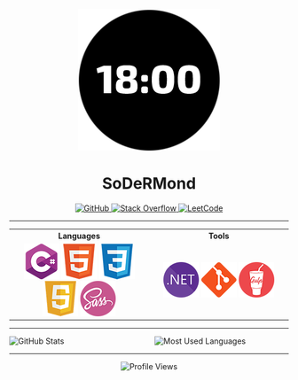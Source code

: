 <div align="center">
	<img src="./src/images/sodermond.png" alt="SoDeRMond Avatar">
	<h1>SoDeRMond</h1>
</div>

<div align="center">
	<a href="https://github.com/SoDeRMond" target="_blank">
		<img src="https://img.shields.io/badge/github-%2324292e.svg?&style=for-the-badge&logo=github&logoColor=white" alt="GitHub">
	</a>
	<a href="https://stackoverflow.com/users/21290440" target="_blank">
		<img src="https://img.shields.io/badge/stackoverflow-%2324292e.svg?&style=for-the-badge&logo=stackoverflow&logoColor=white" alt="Stack Overflow">
	</a>
	<a href="https://leetcode.com/SoDeRMond" target="_blank">
		<img src="https://img.shields.io/badge/leetcode-%2324292e.svg?&style=for-the-badge&logo=leetcode&logoColor=white" alt="LeetCode">
	</a>
</div>


***


<table style="text-align: center">
	<tr>
		<th style="text-align: center; width: 25%">Languages</th>
		<th style="text-align: center; width: 25%">Tools</th>
	</tr>
	<tr height="96px">
		<td>
			<img src="./src/images/languages/csharp.png" alt="C#">
			<img src="./src/images/languages/html.png" alt="HTML">
			<img src="./src/images/languages/css.png" alt="CSS">
			<img src="./src/images/languages/js.png" alt="JS">
			<img src="./src/images/languages/sass.png" alt="Sass">
		</td>
		<td>
			<img src="./src/images/tools/dotnet.png" alt=".NET">
			<img src="./src/images/tools/git.png" alt="Git">
			<img src="./src/images/tools/gulp.png" alt="Gulp">
		</td>
	</tr>
</table>


***


<div style="display: flex; justify-content: space-between">
	<img width="48%" src="https://github-readme-stats.vercel.app/api?username=SoDeRMond&include_all_commits=true&theme=dracula&border_color=C0C0C0&show_icons=true" alt="GitHub Stats">
	<img width="48%" src="https://github-readme-stats.vercel.app/api/top-langs?username=SoDeRMond&layout=compact&theme=dracula&border_color=C0C0C0&show_icons=true" alt="Most Used Languages">
</div>


***


<div align="center">
	<img src="https://komarev.com/ghpvc/?username=SoDeRMond&style=for-the-badge" alt="Profile Views">
</div>

